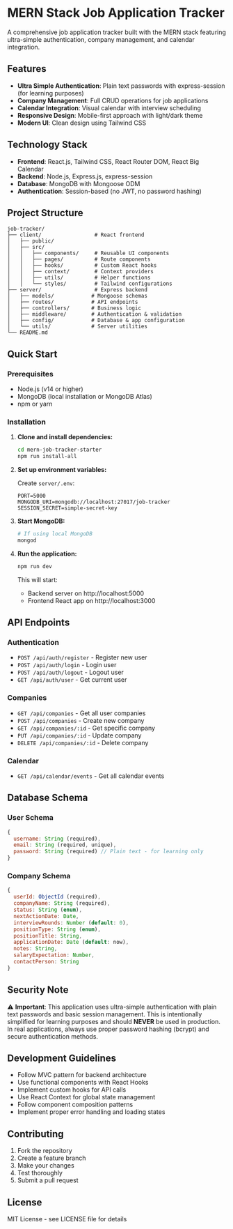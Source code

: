 # MERN Stack Job Application Tracker

A comprehensive job application tracker built with the MERN stack featuring ultra-simple authentication, company management, and calendar integration.

## Features

- **Ultra Simple Authentication**: Plain text passwords with express-session (for learning purposes)
- **Company Management**: Full CRUD operations for job applications
- **Calendar Integration**: Visual calendar with interview scheduling
- **Responsive Design**: Mobile-first approach with light/dark theme
- **Modern UI**: Clean design using Tailwind CSS

## Technology Stack

- **Frontend**: React.js, Tailwind CSS, React Router DOM, React Big Calendar
- **Backend**: Node.js, Express.js, express-session
- **Database**: MongoDB with Mongoose ODM
- **Authentication**: Session-based (no JWT, no password hashing)

## Project Structure

```
job-tracker/
├── client/                 # React frontend
│   ├── public/
│   ├── src/
│   │   ├── components/     # Reusable UI components
│   │   ├── pages/          # Route components
│   │   ├── hooks/          # Custom React hooks
│   │   ├── context/        # Context providers
│   │   ├── utils/          # Helper functions
│   │   └── styles/         # Tailwind configurations
├── server/                 # Express backend
│   ├── models/            # Mongoose schemas
│   ├── routes/            # API endpoints
│   ├── controllers/       # Business logic
│   ├── middleware/        # Authentication & validation
│   ├── config/            # Database & app configuration
│   └── utils/             # Server utilities
└── README.md
```

## Quick Start

### Prerequisites
- Node.js (v14 or higher)
- MongoDB (local installation or MongoDB Atlas)
- npm or yarn

### Installation

1. **Clone and install dependencies:**
   ```bash
   cd mern-job-tracker-starter
   npm run install-all
   ```

2. **Set up environment variables:**
   
   Create `server/.env`:
   ```
   PORT=5000
   MONGODB_URI=mongodb://localhost:27017/job-tracker
   SESSION_SECRET=simple-secret-key
   ```

3. **Start MongoDB:**
   ```bash
   # If using local MongoDB
   mongod
   ```

4. **Run the application:**
   ```bash
   npm run dev
   ```

   This will start:
   - Backend server on http://localhost:5000
   - Frontend React app on http://localhost:3000

## API Endpoints

### Authentication
- `POST /api/auth/register` - Register new user
- `POST /api/auth/login` - Login user
- `POST /api/auth/logout` - Logout user
- `GET /api/auth/user` - Get current user

### Companies
- `GET /api/companies` - Get all user companies
- `POST /api/companies` - Create new company
- `GET /api/companies/:id` - Get specific company
- `PUT /api/companies/:id` - Update company
- `DELETE /api/companies/:id` - Delete company

### Calendar
- `GET /api/calendar/events` - Get all calendar events

## Database Schema

### User Schema
```javascript
{
  username: String (required),
  email: String (required, unique),
  password: String (required) // Plain text - for learning only
}
```

### Company Schema
```javascript
{
  userId: ObjectId (required),
  companyName: String (required),
  status: String (enum),
  nextActionDate: Date,
  interviewRounds: Number (default: 0),
  positionType: String (enum),
  positionTitle: String,
  applicationDate: Date (default: now),
  notes: String,
  salaryExpectation: Number,
  contactPerson: String
}
```

## Security Note

⚠️ **Important**: This application uses ultra-simple authentication with plain text passwords and basic session management. This is intentionally simplified for learning purposes and should **NEVER** be used in production. In real applications, always use proper password hashing (bcrypt) and secure authentication methods.

## Development Guidelines

- Follow MVC pattern for backend architecture
- Use functional components with React Hooks
- Implement custom hooks for API calls
- Use React Context for global state management
- Follow component composition patterns
- Implement proper error handling and loading states

## Contributing

1. Fork the repository
2. Create a feature branch
3. Make your changes
4. Test thoroughly
5. Submit a pull request

## License

MIT License - see LICENSE file for details